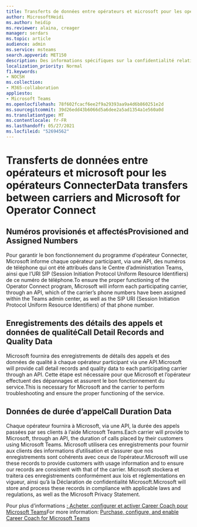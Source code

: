 ```yaml
---
title: Transferts de données entre opérateurs et microsoft pour les opérateurs Connecter
author: MicrosoftHeidi
ms.author: heidip
ms.reviewer: alaina, creager
manager: serdars
ms.topic: article
audience: admin
ms.service: msteams
search.appverid: MET150
description: Des informations spécifiques sur la confidentialité relatives au transfert de données ou d’informations entre opérateurs et Microsoft, plus particulièrement en relation avec les opérateurs Connecter.
localization_priority: Normal
f1.keywords:
- NOCSH
ms.collection:
- M365-collaboration
appliesto:
- Microsoft Teams
ms.openlocfilehash: 78f602fcacf6ee2f9a29393aa9a4d6b860251e2d
ms.sourcegitcommit: 39d26edd43b6066d5a6dee2a5ad1354a1e560a0d
ms.translationtype: MT
ms.contentlocale: fr-FR
ms.lasthandoff: 05/27/2021
ms.locfileid: "52694562"
---
```

# <a name="data-transfers-between-carriers-and-microsoft-for-operator-connect"></a><span data-ttu-id="5a5cf-103">Transferts de données entre opérateurs et microsoft pour les opérateurs Connecter</span><span class="sxs-lookup"><span data-stu-id="5a5cf-103">Data transfers between carriers and Microsoft for Operator Connect</span></span>

## <a name="provisioned-and-assigned-numbers"></a><span data-ttu-id="5a5cf-104">Numéros provisionés et affectés</span><span class="sxs-lookup"><span data-stu-id="5a5cf-104">Provisioned and Assigned Numbers</span></span>

<span data-ttu-id="5a5cf-105">Pour garantir le bon fonctionnement du programme d’opérateur Connecter, Microsoft informe chaque opérateur participant, via une API, des numéros de téléphone qui ont été attribués dans le Centre d’administration Teams, ainsi que l’URI SIP (Session Initiation Protocol Uniform Resource Identifiers) de ce numéro de téléphone.</span><span class="sxs-lookup"><span data-stu-id="5a5cf-105">To ensure the proper functioning of the Operator Connect program, Microsoft will inform each participating carrier, through an API, which of the carrier’s phone numbers have been assigned within the Teams admin center, as well as the SIP URI (Session Initiation Protocol Uniform Resource Identifiers) of that phone number.</span></span>

## <a name="call-detail-records-and-quality-data"></a><span data-ttu-id="5a5cf-106">Enregistrements des détails des appels et données de qualité</span><span class="sxs-lookup"><span data-stu-id="5a5cf-106">Call Detail Records and Quality Data</span></span>

<span data-ttu-id="5a5cf-107">Microsoft fournira des enregistrements de détails des appels et des données de qualité à chaque opérateur participant via une API.</span><span class="sxs-lookup"><span data-stu-id="5a5cf-107">Microsoft will provide call detail records and quality data to each participating carrier through an API.</span></span> <span data-ttu-id="5a5cf-108">Cette étape est nécessaire pour que Microsoft et l’opérateur effectuent des dépannages et assurent le bon fonctionnement du service.</span><span class="sxs-lookup"><span data-stu-id="5a5cf-108">This is necessary for Microsoft and the carrier to perform troubleshooting and ensure the proper functioning of the service.</span></span>

## <a name="call-duration-data"></a><span data-ttu-id="5a5cf-109">Données de durée d’appel</span><span class="sxs-lookup"><span data-stu-id="5a5cf-109">Call Duration Data</span></span>

<span data-ttu-id="5a5cf-110">Chaque opérateur fournira à Microsoft, via une API, la durée des appels passées par ses clients à l’aide Microsoft Teams.</span><span class="sxs-lookup"><span data-stu-id="5a5cf-110">Each carrier will provide to Microsoft, through an API, the duration of calls placed by their customers using Microsoft Teams.</span></span> <span data-ttu-id="5a5cf-111">Microsoft utilisera ces enregistrements pour fournir aux clients des informations d’utilisation et s’assurer que nos enregistrements sont cohérents avec ceux de l’opérateur.</span><span class="sxs-lookup"><span data-stu-id="5a5cf-111">Microsoft will use these records to provide customers with usage information and to ensure our records are consistent with that of the carrier.</span></span> <span data-ttu-id="5a5cf-112">Microsoft stockera et traitera ces enregistrements conformément aux lois et réglementations en vigueur, ainsi qu’à la Déclaration de confidentialité Microsoft.</span><span class="sxs-lookup"><span data-stu-id="5a5cf-112">Microsoft will store and process these records in compliance with applicable laws and regulations, as well as the Microsoft Privacy Statement.</span></span>

<span data-ttu-id="5a5cf-113">Pour plus d’informations [: Acheter, configurer et activer Career Coach pour Microsoft Teams](career-coach.md)</span><span class="sxs-lookup"><span data-stu-id="5a5cf-113">For more information: [Purchase, configure, and enable Career Coach for Microsoft Teams](career-coach.md)</span></span>
